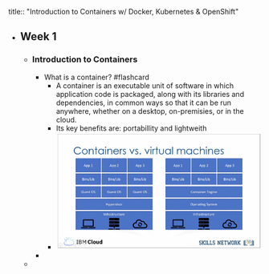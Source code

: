 title:: "Introduction to Containers w/ Docker, Kubernetes & OpenShift"

- ## Week 1
	- ### Introduction to Containers
		- What is a container? #flashcard
			- A container is an executable unit of software in which application code is packaged, along with its libraries and dependencies, in common ways so that it can be run anywhere, whether on a desktop, on-premisies, or in the cloud.
			- Its key benefits are: portabillity and lightweith
			- ![image.png](../assets/image_1659713334665_0.png)
		-
	-